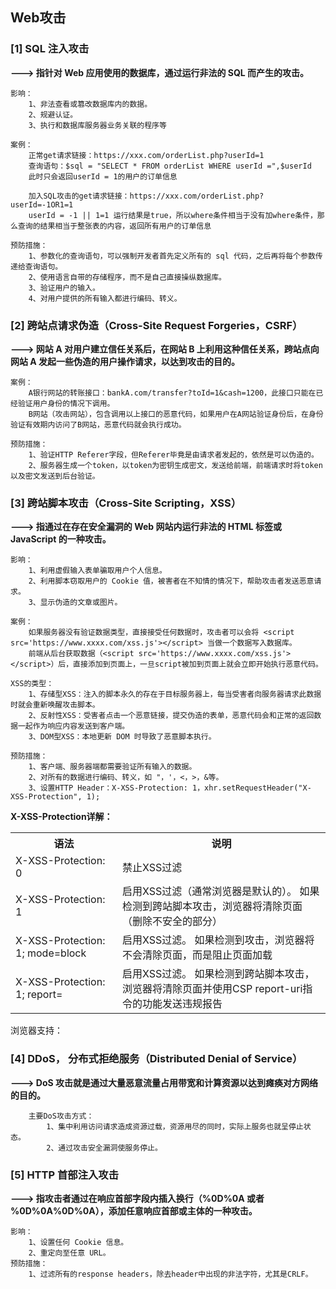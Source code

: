 ## Web攻击

### [1] SQL 注入攻击
**---> 指针对 Web 应用使用的数据库，通过运行非法的 SQL 而产生的攻击。**
```
影响：
    1、非法查看或篡改数据库内的数据。
    2、规避认证。
    3、执行和数据库服务器业务关联的程序等
    
案例：
    正常get请求链接：https://xxx.com/orderList.php?userId=1
    查询语句：$sql = "SELECT * FROM orderList WHERE userId =",$userId 
    此时只会返回userId = 1的用户的订单信息
    
    加入SQL攻击的get请求链接：https://xxx.com/orderList.php?userId=-1OR1=1
    userId = -1 || 1=1 运行结果是true，所以where条件相当于没有加where条件，那么查询的结果相当于整张表的内容，返回所有用户的订单信息
    
预防措施：
    1、参数化的查询语句，可以强制开发者首先定义所有的 sql 代码，之后再将每个参数传递给查询语句。
    2、使用语言自带的存储程序，而不是自己直接操纵数据库。
    3、验证用户的输入。
    4、对用户提供的所有输入都进行编码、转义。
```

### [2] 跨站点请求伪造（Cross-Site Request Forgeries，CSRF）
**---> 网站 A 对用户建立信任关系后，在网站 B 上利用这种信任关系，跨站点向网站 A 发起一些伪造的用户操作请求，以达到攻击的目的。**
```
案例：
    A银行网站的转账接口：bankA.com/transfer?toId=1&cash=1200，此接口只能在已经验证用户身份的情况下调用。
    B网站（攻击网站），包含调用以上接口的恶意代码，如果用户在A网站验证身份后，在身份验证有效期内访问了B网站，恶意代码就会执行成功。
    
预防措施：
    1、验证HTTP Referer字段，但Referer毕竟是由请求者发起的，依然是可以伪造的。
    2、服务器生成一个token，以token为密钥生成密文，发送给前端，前端请求时将token以及密文发送到后台验证。
```

### [3] 跨站脚本攻击（Cross-Site Scripting，XSS）
**---> 指通过在存在安全漏洞的 Web 网站内运行非法的 HTML 标签或 JavaScript 的一种攻击。**
```
影响：
    1、利用虚假输入表单骗取用户个人信息。
    2、利用脚本窃取用户的 Cookie 值，被害者在不知情的情况下，帮助攻击者发送恶意请求。
    3、显示伪造的文章或图片。
    
案例：
    如果服务器没有验证数据类型，直接接受任何数据时，攻击者可以会将 <script src='https://www.xxxx.com/xss.js'></script> 当做一个数据写入数据库。
    前端从后台获取数据（<script src='https://www.xxxx.com/xss.js'></script>）后，直接添加到页面上，一旦script被加到页面上就会立即开始执行恶意代码。

XSS的类型：
    1、存储型XSS：注入的脚本永久的存在于目标服务器上，每当受害者向服务器请求此数据时就会重新唤醒攻击脚本。
    2、反射性XSS：受害者点击一个恶意链接，提交伪造的表单，恶意代码会和正常的返回数据一起作为响应内容发送到客户端。
    3、DOM型XSS：本地更新 DOM 时导致了恶意脚本执行。
    
预防措施：
    1、客户端、服务器端都需要验证所有输入的数据。
    2、对所有的数据进行编码、转义，如 "，'，<，>，&等。
    3、设置HTTP Header：X-XSS-Protection: 1，xhr.setRequestHeader("X-XSS-Protection", 1);
```
**X-XSS-Protection详解：**
<table>
    <tr>
        <th>语法</th>
        <th>说明</th>
    </tr>
    <tr>
        <td>X-XSS-Protection: 0</td>
        <td>禁止XSS过滤</td>
    </tr>
    <tr>
        <td>X-XSS-Protection: 1</td>
        <td>启用XSS过滤（通常浏览器是默认的）。 如果检测到跨站脚本攻击，浏览器将清除页面（删除不安全的部分）</td>
    </tr>
    <tr>
        <td>X-XSS-Protection: 1; mode=block</td>
        <td>启用XSS过滤。 如果检测到攻击，浏览器将不会清除页面，而是阻止页面加载</td>
    </tr>
    <tr>
        <td>X-XSS-Protection: 1; report=<reporting-uri></td>
        <td>启用XSS过滤。 如果检测到跨站脚本攻击，浏览器将清除页面并使用CSP report-uri指令的功能发送违规报告</td>
    </tr>
</table>
<div>浏览器支持：</div>

### [4] DDoS， 分布式拒绝服务（Distributed Denial of Service）
**---> DoS 攻击就是通过大量恶意流量占用带宽和计算资源以达到瘫痪对方网络的目的。**
```
    主要DoS攻击方式：
        1、集中利用访问请求造成资源过载，资源用尽的同时，实际上服务也就呈停止状态。
        2、通过攻击安全漏洞使服务停止。
```

### [5] HTTP 首部注入攻击
**---> 指攻击者通过在响应首部字段内插入换行（%0D%0A 或者 %0D%0A%0D%0A），添加任意响应首部或主体的一种攻击。**
```
影响：
    1、设置任何 Cookie 信息。
    2、重定向至任意 URL。
预防措施：
    1、过滤所有的response headers，除去header中出现的非法字符，尤其是CRLF。
```